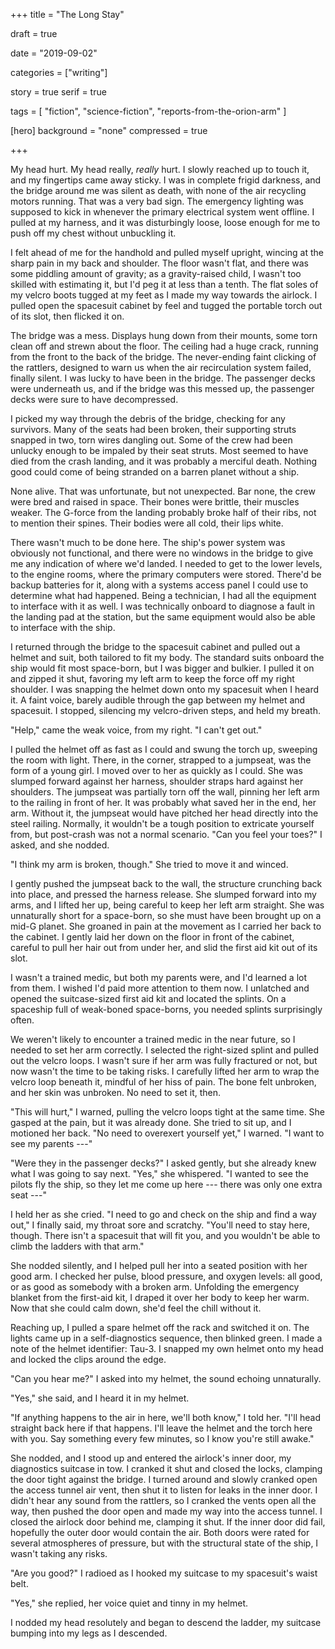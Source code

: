 
+++
title = "The Long Stay"

draft = true

date = "2019-09-02"

categories = ["writing"]

story = true
serif = true

tags = [
     "fiction",
     "science-fiction",
     "reports-from-the-orion-arm"
     ]

[hero]
background = "none"
compressed = true

+++

My head hurt. My head really, _really_ hurt.
I slowly reached up to touch it, and my fingertips came away sticky.
I was in complete frigid darkness, and the bridge around me was silent as death, with none of the air recycling motors running.
That was a very bad sign. The emergency lighting was supposed to kick in whenever the primary electrical system went offline.
I pulled at my harness, and it was disturbingly loose, loose enough for me to push off my chest without unbuckling it.

I felt ahead of me for the handhold and pulled myself upright, wincing at the sharp pain in my back and shoulder.
The floor wasn't flat, and there was some piddling amount of gravity; as a gravity-raised child, I wasn't too skilled with estimating it, but I'd peg it at less than a tenth.
The flat soles of my velcro boots tugged at my feet as I made my way towards the airlock.
I pulled open the spacesuit cabinet by feel and tugged the portable torch out of its slot, then flicked it on.

The bridge was a mess.
Displays hung down from their mounts, some torn clean off and strewn about the floor.
The ceiling had a huge crack, running from the front to the back of the bridge.
The never-ending faint clicking of the rattlers, designed to warn us when the air recirculation system failed, finally silent.
I was lucky to have been in the bridge.
The passenger decks were underneath us, and if the bridge was this messed up, the passenger decks were sure to have decompressed.

I picked my way through the debris of the bridge, checking for any survivors.
Many of the seats had been broken, their supporting struts snapped in two, torn wires dangling out.
Some of the crew had been unlucky enough to be impaled by their seat struts.
Most seemed to have died from the crash landing, and it was probably a merciful death.
Nothing good could come of being stranded on a barren planet without a ship.

None alive. That was unfortunate, but not unexpected.
Bar none, the crew were bred and raised in space.
Their bones were brittle, their muscles weaker.
The G-force from the landing probably broke half of their ribs, not to mention their spines.
Their bodies were all cold, their lips white.

There wasn't much to be done here.
The ship's power system was obviously not functional, and there were no windows in the bridge to give me any indication of where we'd landed.
I needed to get to the lower levels, to the engine rooms, where the primary computers were stored.
There'd be backup batteries for it, along with a systems access panel I could use to determine what had happened.
Being a technician, I had all the equipment to interface with it as well.
I was technically onboard to diagnose a fault in the landing pad at the station, but the same equipment would also be able to interface with the ship.

I returned through the bridge to the spacesuit cabinet and pulled out a helmet and suit, both tailored to fit my body.
The standard suits onboard the ship would fit most space-born, but I was bigger and bulkier.
I pulled it on and zipped it shut, favoring my left arm to keep the force off my right shoulder.
I was snapping the helmet down onto my spacesuit when I heard it.
A faint voice, barely audible through the gap between my helmet and spacesuit.
I stopped, silencing my velcro-driven steps, and held my breath.

"Help," came the weak voice, from my right. "I can't get out."

I pulled the helmet off as fast as I could and swung the torch up, sweeping the room with light.
There, in the corner, strapped to a jumpseat, was the form of a young girl.
I moved over to her as quickly as I could.
She was slumped forward against her harness, shoulder straps hard against her shoulders.
The jumpseat was partially torn off the wall, pinning her left arm to the railing in front of her.
It was probably what saved her in the end, her arm.
Without it, the jumpseat would have pitched her head directly into the steel railing.
Normally, it wouldn't be a tough position to extricate yourself from, but post-crash was not a normal scenario.
"Can you feel your toes?" I asked, and she nodded.

"I think my arm is broken, though."
She tried to move it and winced.

I gently pushed the jumpseat back to the wall, the structure crunching back into place, and pressed the harness release.
She slumped forward into my arms, and I lifted her up, being careful to keep her left arm straight.
She was unnaturally short for a space-born, so she must have been brought up on a mid-G planet.
She groaned in pain at the movement as I carried her back to the cabinet.
I gently laid her down on the floor in front of the cabinet, careful to pull her hair out from under her, and slid the first aid kit out of its slot.

I wasn't a trained medic, but both my parents were, and I'd learned a lot from them.
I wished I'd paid more attention to them now.
I unlatched and opened the suitcase-sized first aid kit and located the splints.
On a spaceship full of weak-boned space-borns, you needed splints surprisingly often.

We weren't likely to encounter a trained medic in the near future, so I needed to set her arm correctly.
I selected the right-sized splint and pulled out the velcro loops.
I wasn't sure if her arm was fully fractured or not, but now wasn't the time to be taking risks.
I carefully lifted her arm to wrap the velcro loop beneath it, mindful of her hiss of pain.
The bone felt unbroken, and her skin was unbroken.
No need to set it, then.

"This will hurt," I warned, pulling the velcro loops tight at the same time.
She gasped at the pain, but it was already done.
She tried to sit up, and I motioned her back.
"No need to overexert yourself yet," I warned.
"I want to see my parents ---"

"Were they in the passenger decks?" I asked gently, but she already knew what I was going to say next.
"Yes," she whispered.
"I wanted to see the pilots fly the ship, so they let me come up here --- there was only one extra seat ---"

I held her as she cried.
"I need to go and check on the ship and find a way out," I finally said, my throat sore and scratchy.
"You'll need to stay here, though.
There isn't a spacesuit that will fit you, and you wouldn't be able to climb the ladders with that arm."

She nodded silently, and I helped pull her into a seated position with her good arm.
I checked her pulse, blood pressure, and oxygen levels: all good, or as good as somebody with a broken arm.
Unfolding the emergency blanket from the first-aid kit, I draped it over her body to keep her warm.
Now that she could calm down, she'd feel the chill without it.

Reaching up, I pulled a spare helmet off the rack and switched it on.
The lights came up in a self-diagnostics sequence, then blinked green.
I made a note of the helmet identifier: Tau-3.
I snapped my own helmet onto my head and locked the clips around the edge.

"Can you hear me?" I asked into my helmet, the sound echoing unnaturally.

"Yes," she said, and I heard it in my helmet.

"If anything happens to the air in here, we'll both know," I told her.
"I'll head straight back here if that happens.
I'll leave the helmet and the torch here with you.
Say something every few minutes, so I know you're still awake."

She nodded, and I stood up and entered the airlock's inner door, my diagnostics suitcase in tow.
I cranked it shut and closed the locks, clamping the door tight against the bridge.
I turned around and slowly cranked open the access tunnel air vent, then shut it to listen for leaks in the inner door.
I didn't hear any sound from the rattlers, so I cranked the vents open all the way, then pushed the door open and made my way into the access tunnel.
I closed the airlock door behind me, clamping it shut.
If the inner door did fail, hopefully the outer door would contain the air.
Both doors were rated for several atmospheres of pressure, but with the structural state of the ship, I wasn't taking any risks.

"Are you good?" I radioed as I hooked my suitcase to my spacesuit's waist belt.

"Yes," she replied, her voice quiet and tinny in my helmet.

I nodded my head resolutely and began to descend the ladder, my suitcase bumping into my legs as I descended.
